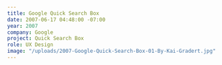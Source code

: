 ```yaml
---
title: Google Quick Search Box
date: 2007-06-17 04:48:00 -07:00
year: 2007
company: Google
project: Quick Search Box
role: UX Design
image: "/uploads/2007-Google-Quick-Search-Box-01-By-Kai-Gradert.jpg"
---
```


